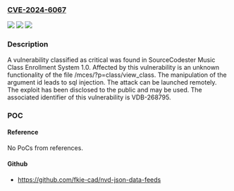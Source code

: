 ### [CVE-2024-6067](https://cve.mitre.org/cgi-bin/cvename.cgi?name=CVE-2024-6067)
![](https://img.shields.io/static/v1?label=Product&message=Music%20Class%20Enrollment%20System&color=blue)
![](https://img.shields.io/static/v1?label=Version&message=%3D%201.0%20&color=brighgreen)
![](https://img.shields.io/static/v1?label=Vulnerability&message=CWE-89%20SQL%20Injection&color=brighgreen)

### Description

A vulnerability classified as critical was found in SourceCodester Music Class Enrollment System 1.0. Affected by this vulnerability is an unknown functionality of the file /mces/?p=class/view_class. The manipulation of the argument id leads to sql injection. The attack can be launched remotely. The exploit has been disclosed to the public and may be used. The associated identifier of this vulnerability is VDB-268795.

### POC

#### Reference
No PoCs from references.

#### Github
- https://github.com/fkie-cad/nvd-json-data-feeds

